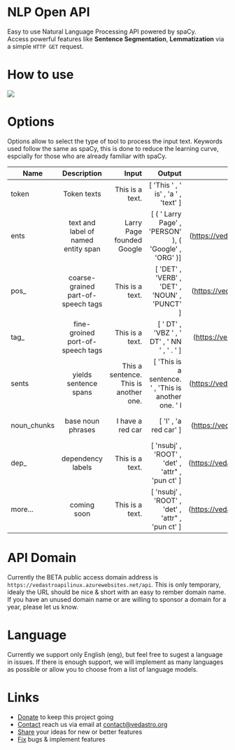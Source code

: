 # NLP Open API
Easy to use Natural Language Processing API powered by spaCy.</br>
Access powerful features like **Sentence Segmentation**, **Lemmatization** via a simple `HTTP GET` request.

# How to use
<a href="#">
<img
  src="https://www.vedastro.org/images/nlp-api-url-guide.jpg">
</a>

# Options
Options allow to select the type of tool to process the input text.
Keywords used follow the same as spaCy, this is done to reduce the learning curve,
espcially for those who are already familiar with spaCy.


| Name        | Description     | Input | Output | Status  |
| ------------- |:-------------:| -----:|-----:|-----:|
| token       | Token texts                         | This is a text.           | [ 'This ' , ' is' , 'a ' , 'text' ] | <a href="https://vedastroapilinux.azurewebsites.net/api/eng/token/This is a text.">RUN</a> |
| ents        | text and label of named entity span | Larry Page founded Google | [ ( ' Larry Page' , 'PERSON' ), ( 'Google' , 'ORG' )] | [RUN](https://vedastroapilinux.azurewebsites.net/api/eng/ents/Larry Page founded Google) |
| pos_        | coarse-grained part-of-speech tags  | This is a text.           | [ 'DET' , 'VERB' , 'DET' , 'NOUN' , 'PUNCT' ]         | [RUN](https://vedastroapilinux.azurewebsites.net/api/eng/pos_/This is a text.) |
| tag_        | fine-groined port-of-speech tags    | This is a text.           | [ ' DT' , 'VBZ ' , ' DT' , ' NN ' , ' . ' ]           | [RUN](https://vedastroapilinux.azurewebsites.net/api/eng/tag_/This is a text.) |
| sents       | yields sentence spans               | This a sentence. This is another one.| [ 'This is a sentence. ' , 'This is another one. ' l  | [RUN](https://vedastroapilinux.azurewebsites.net/api/eng/sents/This a sentence. This is another one.) |
| noun_chunks | base noun phrases                   | I have a red car          | [ 'I' , 'a red car' ]                                 | [RUN](https://vedastroapilinux.azurewebsites.net/api/eng/dep_/This is a text.) |
| dep_        | dependency labels                   | This is a text.           | [ 'nsubj' , 'ROOT' , 'det' , 'attr" , 'pun ct' ]      | [RUN](https://vedastroapilinux.azurewebsites.net/api/eng/token/This is a text.) |
| more...     | coming soon                         | This is a text.           | [ 'nsubj' , 'ROOT' , 'det' , 'attr" , 'pun ct' ]      | [RUN](https://vedastroapilinux.azurewebsites.net/api/eng/token/This is a text.) |


# API Domain
Currently the BETA public access domain address is `https://vedastroapilinux.azurewebsites.net/api`.
This is only temporary, idealy the URL should be nice & short with an easy to rember domain name.
If you have an unused domain name or are willing to sponsor a domain for a year, please let us know.

# Language
Currently we support only English (eng), but feel free to sugest a language in issues.
If there is enough support, we will implement as many languages as possible
or allow you to choose from a list of language models.

# Links
- [Donate](https://www.vedastro.org/Donate) to keep this project going
- [Contact](https://www.vedastro.org/Contact) reach us via email at contact@vedastro.org
- [Share](https://www.vedastro.org/Contact) your ideas for new or better features 
- [Fix](https://www.vedastro.org/Contact) bugs & implement features
